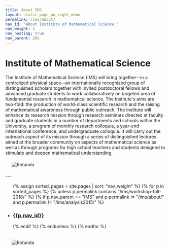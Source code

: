 ```yaml
---
title: About IMS
layout: static_page_no_right_menu
permalink: /ims/about/
nav_id: 'About Institute of Mathematical Science '
nav_weight: 1
nav_nesting: true
nav_parent: IMS
---
```



<h1 class="mb-5">Institute of Mathematical Science</h1>

<div class="row">
  <div class="col-12">
The Institute of Mathematical Science (IMS) will bring together--in a centralized physical space--an internationally recognized group of distinguished scholars together with invited postdoctoral fellows and advanced graduate students to work collaboratively on targeted area of fundamental research in mathematical science. The Institute's aims are two-fold: the production of world-class scientific research and the raising of mathematical awareness through public outreach. The Institute will enhance its research mission through research seminars directed at faculty and graduate students in a number of departments and schools within the University, a program of monthly research colloquia, a year-end international conference, and undergraduate colloquia. It will carry out the outreach aspect of its mission through a series of distinguished lectures aimed at the broader community on aspects of mathematical science as well as through programs for high school teachers and students designed to stimulate and deepen mathematical understanding.
</div>
   <div class="col-12 col-lg-6">
   <img src="{{site.url}}/img/Routunda.jpg" class="clear-right" style="max-width:45%; padding:20px" alt="Rotunda">         
   </div>
</div>  
---

<ul>
{% assign sorted_pages = site.pages | sort: "nav_weight" %}
{% for p in sorted_pages %}
{% unless p.permalink contains "/ims/workshop-fall-2018/" %}
    {% if p.nav_parent == "IMS" and p.permalink != "/ims/about/" and p.permalink != "/ims/analysis2015/"  %}
    <li><h3><a href="{{site.url}}{{p.url}}">{{p.nav_id}}</a></h3></li>
    {% endif %}
{% endunless %}
{% endfor %}
</ul>

<img src="{{site.url}}/img/Routunda.jpg" class="clear-right" style="max-width:45%; padding:20px" alt="Rotunda">

